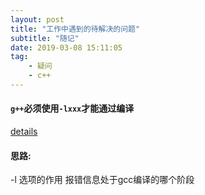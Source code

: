 ```yaml
---
layout: post
title: "工作中遇到的待解决的问题"
subtitle: "随记"
date: 2019-03-08 15:11:05
tag: 
    - 疑问
    - c++
---
```


#### `g++`必须使用`-lxxx`才能通过编译
[details](/img/post/g++-l-error-info.png)
#### 思路:
-l 选项的作用
报错信息处于gcc编译的哪个阶段